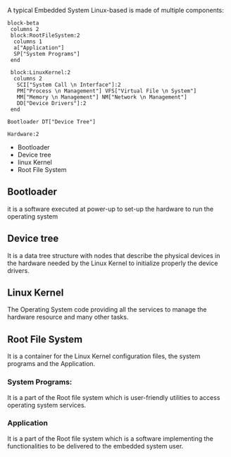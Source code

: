 
A typical Embedded System Linux-based is made of multiple components:

``` mermaid
block-beta
 columns 2
 block:RootFileSystem:2
  columns 1
  a["Application"]
  SP["System Programs"]
 end

 block:LinuxKernel:2
  columns 2
   SCI["System Call \n Interface"]:2
   PM["Process \n Management"] VFS["Virtual File \n System"]
   MM["Memory \n Management"] NM["Network \n Management"]
   DD["Device Drivers"]:2
 end

Bootloader DT["Device Tree"]

Hardware:2
```

- Bootloader
- Device tree
- linux Kernel
- Root File System

## Bootloader
it is a software executed at power-up to set-up the hardware to run the operating system

## Device tree
It is a data tree structure with nodes that describe the physical devices in the hardware needed by the Linux Kernel to initialize properly the device drivers.

## Linux Kernel
The Operating System code providing all the services to manage the hardware resource and many other tasks.

## Root File System
It is a container for the Linux Kernel configuration files, the system programs and the Application.

### System Programs:
It is a part of the Root file system which is user-friendly utilities to access operating system services.

### Application
It is a part of the Root file system which is a software implementing the functionalities to be delivered to the embedded system user.

